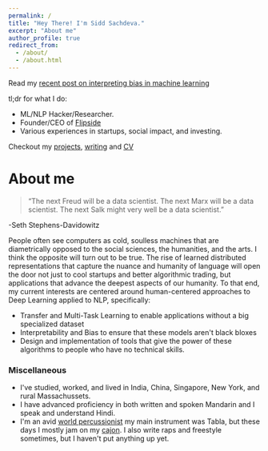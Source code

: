 ```yaml
---
permalink: /
title: "Hey There! I'm Sidd Sachdeva."
excerpt: "About me"
author_profile: true
redirect_from: 
  - /about/
  - /about.html
---
```


Read my [recent post on interpreting bias in machine learning](https://siddsach.github.io/posts/2018/01/bias/)

tl;dr for what I do:

* ML/NLP Hacker/Researcher. 
* Founder/CEO of [Flipside](https://siddsach.github.io/publications/)
* Various experiences in startups, social impact, and investing.

Checkout my [projects](https://siddsach.github.io/portfolio/), [writing](https://siddsach.github.io/year-archive/) and [CV](https://siddsach.github.io/files/cv.pdf)


About me
=====

> “The next Freud will be a data scientist. The next Marx will be a data scientist. The next Salk might very well be a data scientist.”

-Seth Stephens-Davidowitz

People often see computers as cold, soulless machines that are diametrically opposed to the social sciences, the humanities, and the arts. I think the opposite will turn out to be true. The rise of learned distributed representations that capture the nuance and humanity of language will open the door not just to cool startups and better algorithmic trading, but applications that advance the deepest aspects of our humanity. To that end, my current interests are centered around human-centered approaches to Deep Learning applied to NLP, specifically:

* Transfer and Multi-Task Learning to enable applications without a big specialized dataset
* Interpretability and Bias to ensure that these models aren't black bloxes
* Design and implementation of tools that give the power of these algorithms to people who have no technical skills. 


### Miscellaneous
* I've studied, worked, and lived in India, China, Singapore, New York, and rural Massachussets. 
* I have advanced proficiency in both written and spoken Mandarin and I speak and understand Hindi. 
* I'm an avid [world percussionist](https://youtu.be/qy-hhns3zlY?t=2919) my main instrument was Tabla, but these days I mostly jam on my [cajon](https://www.instagram.com/p/BKGypxdB_be/?taken-by=sid2968). I also write raps and freestyle sometimes, but I haven't put anything up yet.

